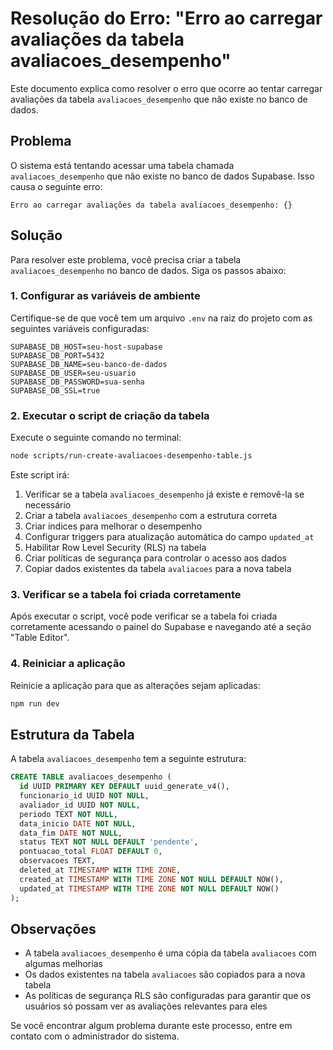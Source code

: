 # Resolução do Erro: "Erro ao carregar avaliações da tabela avaliacoes_desempenho"

Este documento explica como resolver o erro que ocorre ao tentar carregar avaliações da tabela `avaliacoes_desempenho` que não existe no banco de dados.

## Problema

O sistema está tentando acessar uma tabela chamada `avaliacoes_desempenho` que não existe no banco de dados Supabase. Isso causa o seguinte erro:

```
Erro ao carregar avaliações da tabela avaliacoes_desempenho: {}
```

## Solução

Para resolver este problema, você precisa criar a tabela `avaliacoes_desempenho` no banco de dados. Siga os passos abaixo:

### 1. Configurar as variáveis de ambiente

Certifique-se de que você tem um arquivo `.env` na raiz do projeto com as seguintes variáveis configuradas:

```
SUPABASE_DB_HOST=seu-host-supabase
SUPABASE_DB_PORT=5432
SUPABASE_DB_NAME=seu-banco-de-dados
SUPABASE_DB_USER=seu-usuario
SUPABASE_DB_PASSWORD=sua-senha
SUPABASE_DB_SSL=true
```

### 2. Executar o script de criação da tabela

Execute o seguinte comando no terminal:

```bash
node scripts/run-create-avaliacoes-desempenho-table.js
```

Este script irá:
1. Verificar se a tabela `avaliacoes_desempenho` já existe e removê-la se necessário
2. Criar a tabela `avaliacoes_desempenho` com a estrutura correta
3. Criar índices para melhorar o desempenho
4. Configurar triggers para atualização automática do campo `updated_at`
5. Habilitar Row Level Security (RLS) na tabela
6. Criar políticas de segurança para controlar o acesso aos dados
7. Copiar dados existentes da tabela `avaliacoes` para a nova tabela

### 3. Verificar se a tabela foi criada corretamente

Após executar o script, você pode verificar se a tabela foi criada corretamente acessando o painel do Supabase e navegando até a seção "Table Editor".

### 4. Reiniciar a aplicação

Reinicie a aplicação para que as alterações sejam aplicadas:

```bash
npm run dev
```

## Estrutura da Tabela

A tabela `avaliacoes_desempenho` tem a seguinte estrutura:

```sql
CREATE TABLE avaliacoes_desempenho (
  id UUID PRIMARY KEY DEFAULT uuid_generate_v4(),
  funcionario_id UUID NOT NULL,
  avaliador_id UUID NOT NULL,
  periodo TEXT NOT NULL,
  data_inicio DATE NOT NULL,
  data_fim DATE NOT NULL,
  status TEXT NOT NULL DEFAULT 'pendente',
  pontuacao_total FLOAT DEFAULT 0,
  observacoes TEXT,
  deleted_at TIMESTAMP WITH TIME ZONE,
  created_at TIMESTAMP WITH TIME ZONE NOT NULL DEFAULT NOW(),
  updated_at TIMESTAMP WITH TIME ZONE NOT NULL DEFAULT NOW()
);
```

## Observações

- A tabela `avaliacoes_desempenho` é uma cópia da tabela `avaliacoes` com algumas melhorias
- Os dados existentes na tabela `avaliacoes` são copiados para a nova tabela
- As políticas de segurança RLS são configuradas para garantir que os usuários só possam ver as avaliações relevantes para eles

Se você encontrar algum problema durante este processo, entre em contato com o administrador do sistema.
